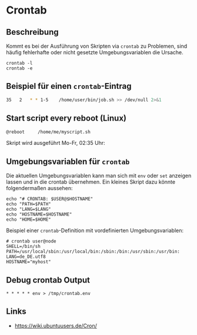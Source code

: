 # Crontab

## Beschreibung

Kommt es bei der Ausführung von Skripten via `crontab` zu Problemen, sind häufig fehlerhafte oder nicht gesetzte Umgebungsvariablen die Ursache.

```
crontab -l
crontab -e
```

## Beispiel für einen `crontab`-Eintrag

```sh
35   2   * * 1-5    /home/user/bin/job.sh >> /dev/null 2>&1
```

## Start script every reboot (Linux)

```sh
@reboot     /home/me/myscript.sh
```

Skript wird ausgeführt Mo-Fr, 02:35 Uhr:

## Umgebungsvariablen für `crontab`

Die aktuellen Umgebungsvariablen kann man sich mit `env` oder `set` anzeigen lassen und in die crontab übernehmen. Ein kleines Skript dazu könnte folgendermaßen aussehen:

```
echo "# CRONTAB: $USER@$HOSTNAME"
echo "PATH=$PATH"
echo "LANG=$LANG"
echo "HOSTNAME=$HOSTNAME"
echo "HOME=$HOME"
```

Beispiel einer `crontab`-Definition mit vordefinierten Umgebungsvariablen:

```
# crontab user@node
SHELL=/bin/sh
PATH=/usr/local/sbin:/usr/local/bin:/sbin:/bin:/usr/sbin:/usr/bin:
LANG=de_DE.utf8
HOSTNAME="myhost"
```


## Debug crontab Output

```
* * * * * env > /tmp/crontab.env
```

## Links

- <https://wiki.ubuntuusers.de/Cron/>

